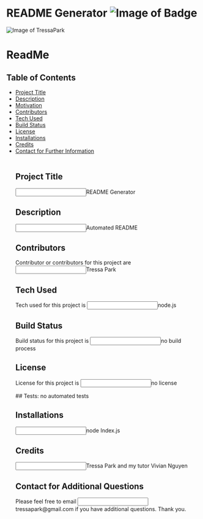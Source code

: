 
# README Generator ![Image of Badge](https://img.shields.io/badge/ReadMeGenrator-v1.0-green) 

![Image of TressaPark](https://avatars3.githubusercontent.com/u/60233280?v=4)


# ReadMe
## Table of Contents
<ul>
<li><a href="#title">Project Title</a></li>
<li><a href="#description">Description</a></li>
<li><a href="#motivation">Motivation</a></li>
<li><a href="#contributors">Contributors</a></li>
<li><a href="#tech">Tech Used</a></li>
<li><a href="#build">Build Status</a></li>
<li><a href="#license">License</a></li>

<li><a href="#installations">Installations</a></li>
<li><a href="#credits">Credits</a></li>
<li><a href="#contact">Contact for Further Information</a></li>
<br>
<h2 id="title">Project Title</h2>
<p><input type="text" name="title" value="">README Generator</p>
<h2 id="description">Description</h2>
<p><input type="text" name= "description" value="">Automated README</p>
<h2 id="contributors">Contributors</h2>
<p>Contributor or contributors for this project are <input type="text" name="contributors" value="">Tressa Park</p>
<h2 id="tech">Tech Used</h2>
<p>Tech used for this project is <input type="text" name="tech" value="">node.js</p>
<h2 id="build">Build Status</h2>
<p>Build status for this project is <input type="text" name="build" value="">no build process</p>
<h2 id="license">License</h2>
<p>License for this project is <input type="text" name="license" value ="">no license</p>
## Tests: no automated tests
<h2 id="installations">Installations</h2>
<p><input type="text" name="installations" value="">node Index.js</p>
<h2 id="credits">Credits</h2>
<p><input type="text" name="credits" value="">Tressa Park and my tutor Vivian Nguyen</p>
<h2 id="contact">Contact for Additional Questions</h2>
<p>Please feel free to email <input type="text" name="email" value="">tressapark@gmail.com if you have additional questions.  Thank you.</p>
